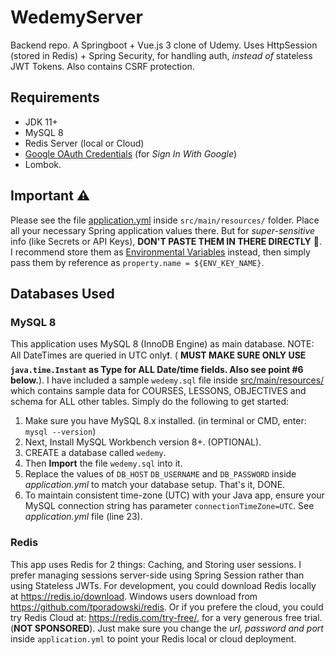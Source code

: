 # WedemyServer

Backend repo. A Springboot + Vue.js 3 clone of Udemy. Uses HttpSession (stored in Redis) + Spring Security, for handling auth, _instead of_ stateless JWT Tokens.
Also contains CSRF protection.

## Requirements

- JDK 11+
- MySQL 8
- Redis Server (local or Cloud)
- [Google OAuth Credentials](https://console.developers.google.com/apis/credentials) (for _Sign In With Google_)
- Lombok.

## Important ⚠

Please see the file [application.yml](src/main/resources/application.yml) inside `src/main/resources/`
folder. Place all your necessary Spring application values there. But for _super-sensitive_
info (like Secrets or API Keys), **DON'T PASTE THEM IN THERE DIRECTLY** 🚫. I recommend store them
as [Environmental Variables](https://www.baeldung.com/properties-with-spring) instead, then simply pass them by
reference as `property.name = ${ENV_KEY_NAME}`.

## Databases Used

### MySQL 8

This application uses MySQL 8 (InnoDB Engine) as main database. NOTE: All DateTimes are queried in UTC only❗. (
**MUST MAKE SURE ONLY USE `java.time.Instant` as Type for ALL Date/time fields. Also see point #6 below.**). I have
included a sample `wedemy.sql`
file inside [src/main/resources/](src/main/resources) which contains sample data for COURSES, LESSONS, OBJECTIVES and
schema for ALL other tables. Simply do the following to get started:

1. Make sure you have MySQL 8.x installed. (in terminal or CMD, enter: `mysql --version`)
2. Next, Install MySQL Workbench version 8+. (OPTIONAL).
3. CREATE a database called `wedemy`.
4. Then **Import** the file `wedemy.sql` into it.
5. Replace the values of `DB_HOST` `DB_USERNAME` and `DB_PASSWORD` inside _application.yml_ to match your
   database setup. That's it, DONE.
6. To maintain consistent time-zone (UTC) with your Java app, ensure your MySQL connection string has
   parameter `connectionTimeZone=UTC`. See
   _application.yml_ file (line 23).

### Redis

This app uses Redis for 2 things: Caching, and Storing user sessions. I prefer managing sessions server-side using Spring Session rather than using
Stateless JWTs. For development, you could download Redis locally at https://redis.io/download. Windows users download from https://github.com/tporadowski/redis.  Or 
if you prefere the cloud, you could try Redis Cloud
at: https://redis.com/try-free/, for a very generous free trial.
(**NOT SPONSORED**). Just make sure you change
the _url, password and port_ inside `application.yml` to point your Redis local or cloud deployment.

